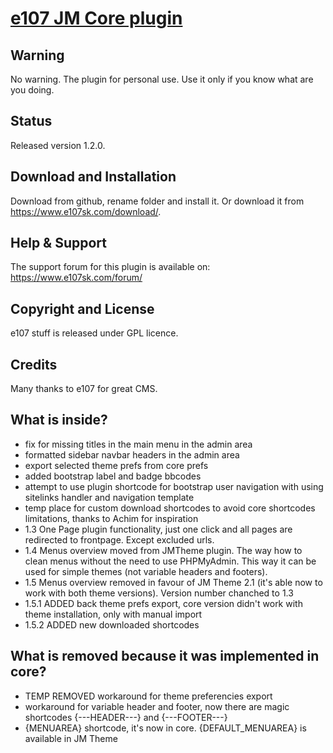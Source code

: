 # [e107 JM Core plugin](https://www.e107sk.com)

## Warning

No warning. The plugin for personal use. Use it only if you know what are you doing.

## Status

Released version 1.2.0.  

## Download and Installation

Download from github, rename folder and install it. Or download it from https://www.e107sk.com/download/.

## Help & Support
The support forum for this plugin is available on:  https://www.e107sk.com/forum/

## Copyright and License

e107 stuff is released under GPL licence.
 
## Credits

Many thanks to e107 for great CMS.

## What is inside?

- fix for missing titles in the main menu in the admin area
- formatted sidebar navbar headers in the admin area
- export selected theme prefs from core prefs
- added bootstrap label and badge bbcodes
- attempt to use plugin shortcode for bootstrap user navigation with using sitelinks handler and navigation template 
- temp place for custom download shortcodes to avoid core shortcodes limitations, thanks to Achim for inspiration 
- 1.3  One Page plugin functionality, just one click and all pages are redirected to frontpage. Except excluded urls. 
- 1.4  Menus overview moved from JMTheme plugin. The way how to clean menus without the need to use PHPMyAdmin. This way it can be used for simple themes (not variable headers and footers).
- 1.5  Menus overview removed in favour of JM Theme 2.1 (it's able now to work with both theme versions). Version number chanched to 1.3 
- 1.5.1 ADDED back theme prefs export, core version didn't work with theme installation, only with manual import
- 1.5.2 ADDED new downloaded shortcodes

## What is removed because it was implemented in core?

- TEMP REMOVED workaround for theme preferencies export
- workaround for variable header and footer, now there are magic shortcodes {---HEADER---} and {---FOOTER---}
- {MENUAREA} shortcode, it's now in core. {DEFAULT_MENUAREA} is available in JM Theme




